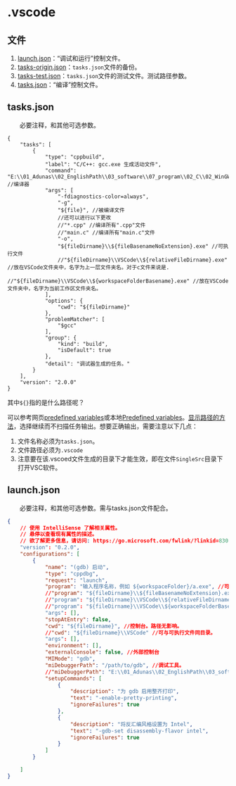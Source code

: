 # .vscode

## 文件

1. [launch.json](./launch.json)：“调试和运行”控制文件。
2. [tasks-origin.json](./tasks-origin.json)：`tasks.json`文件的备份。
3. [tasks-test.json](./tasks-test.json)：`tasks.json`文件的测试文件。测试路径参数。
4. [tasks.json](./tasks.json)：“编译”控制文件。

## tasks.json

&emsp;&emsp;必要注释，和其他可选参数。

```json{.line-numbers}
{
    "tasks": [
        {
            "type": "cppbuild",
            "label": "C/C++: gcc.exe 生成活动文件",
            "command": "E:\\01_Adunas\\02_EnglishPath\\03_software\\07_program\\02_C\\02_WinGW\\02_FilePozition\\02_R7000\\mingw64\\bin\\gcc.exe", //编译器
            "args": [
                "-fdiagnostics-color=always",
                "-g",
                "${file}", //被编译文件
                //还可以进行以下更改
                //"*.cpp" //编译所有".cpp"文件
                //"main.c" //编译所有"main.c"文件
                "-o",
                "${fileDirname}\\${fileBasenameNoExtension}.exe" //可执行文件
                //"${fileDirname}\\VSCode\\${relativeFileDirname}.exe" //放在VSCode文件夹中，名字为上一层文件夹名。对于c文件来说是.
                //"${fileDirname}\\VSCode\\${workspaceFolderBasename}.exe" //放在VSCode文件夹中，名字为当前工作区文件夹名。
            ],
            "options": {
                "cwd": "${fileDirname}"
            },
            "problemMatcher": [
                "$gcc"
            ],
            "group": {
                "kind": "build",
                "isDefault": true
            },
            "detail": "调试器生成的任务。"
        }
    ],
    "version": "2.0.0"
}
```

其中`${}`指的是什么路径呢？

可以参考网页[predefined variables](https://code.visualstudio.com/docs/editor/variables-reference#_predefined-variables)或本地[Predefined variables](../../../VSC/extern/vscode-docs/docs/editor/variables-reference.md#-predefined-variables)。[显示路径的方法](../../../VSC/extern/vscode-docs/docs/editor/variables-reference.md#-How-can-I-know-a-variable's-actual-value?)，选择继续而不扫描任务输出。想要正确输出，需要注意以下几点：

1. 文件名称必须为`tasks.json`。
2. 文件路径必须为`.vscode`
3. 注意要在该.vscoed文件生成的目录下才能生效，即在文件`SingleSrc`目录下打开VSC软件。

## launch.json

&emsp;&emsp;必要注释，和其他可选参数。需与tasks.json文件配合。

```json
{
    // 使用 IntelliSense 了解相关属性。 
    // 悬停以查看现有属性的描述。
    // 欲了解更多信息，请访问: https://go.microsoft.com/fwlink/?linkid=830387
    "version": "0.2.0",
    "configurations": [
        {
            "name": "(gdb) 启动",
            "type": "cppdbg",
            "request": "launch",
            "program": "输入程序名称，例如 ${workspaceFolder}/a.exe", //可执行文件，与tasks.json文件对应。
            //"program": "${fileDirname}\\${fileBasenameNoExtension}.exe" 
            //"program": "${fileDirname}\\VSCode\\${relativeFileDirname}.exe" 
            //"program": "${fileDirname}\\VSCode\\${workspaceFolderBasename}.exe" 
            "args": [],
            "stopAtEntry": false,
            "cwd": "${fileDirname}", //控制台。路径无影响。
            //"cwd": "${fileDirname}\\VSCode" //可与可执行文件同目录。
            "args": [],
            "environment": [],
            "externalConsole": false, //外部控制台
            "MIMode": "gdb",
            "miDebuggerPath": "/path/to/gdb", //调试工具。
            //"miDebuggerPath": "E:\\01_Adunas\\02_EnglishPath\\03_software\\07_program\\02_C\\02_WinGW\\02_FilePozition\\02_R7000\\mingw64\\bin\\gdb.exe", //gdb调试器。
            "setupCommands": [
                {
                    "description": "为 gdb 启用整齐打印",
                    "text": "-enable-pretty-printing",
                    "ignoreFailures": true
                },
                {
                    "description": "将反汇编风格设置为 Intel",
                    "text": "-gdb-set disassembly-flavor intel",
                    "ignoreFailures": true
                }
            ]
        }

    ]
}
```
